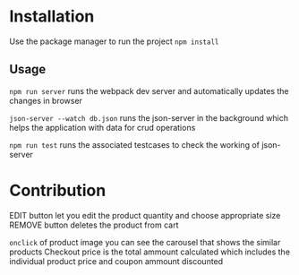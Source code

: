 # Installation

Use the package manager to run the project
`npm install`

## Usage

`npm run server` 
runs the webpack dev server and automatically updates the changes in browser

`json-server --watch db.json`
runs the json-server in the background which helps the application with data for crud operations

`npm run test`
runs the associated testcases to check the working of json-server

# Contribution
EDIT button let you edit the product quantity and choose appropriate size
REMOVE button deletes the product from cart

`onclick` of product image you can see the carousel that shows the similar products
Checkout price is the total ammount calculated which includes the individual product price and coupon ammount discounted
